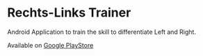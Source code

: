 # Rechts-Links Trainer

Android Application to train the skill to differentiate Left and Right.

Available on [Google PlayStore](https://play.google.com/store/apps/details?id=works.marcel.rechtslinkstrainer) 